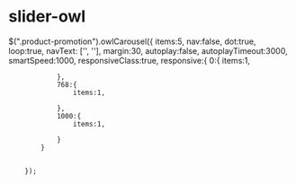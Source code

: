 # slider-owl

  $(".product-promotion").owlCarousel({
            items:5,
            nav:false,
            dot:true,
            loop:true,
            navText: ['<i class="fa fa-angle-left"></i>', '<i class="fa fa-angle-right"></i>'],
            margin:30,
            autoplay:false,
            autoplayTimeout:3000,
            smartSpeed:1000,
            responsiveClass:true,
            responsive:{
                0:{
                    items:1,
                   
                },
                768:{
                    items:1,
                   
                },
                1000:{
                    items:1,
                   
                }
            }
            
          
        });
